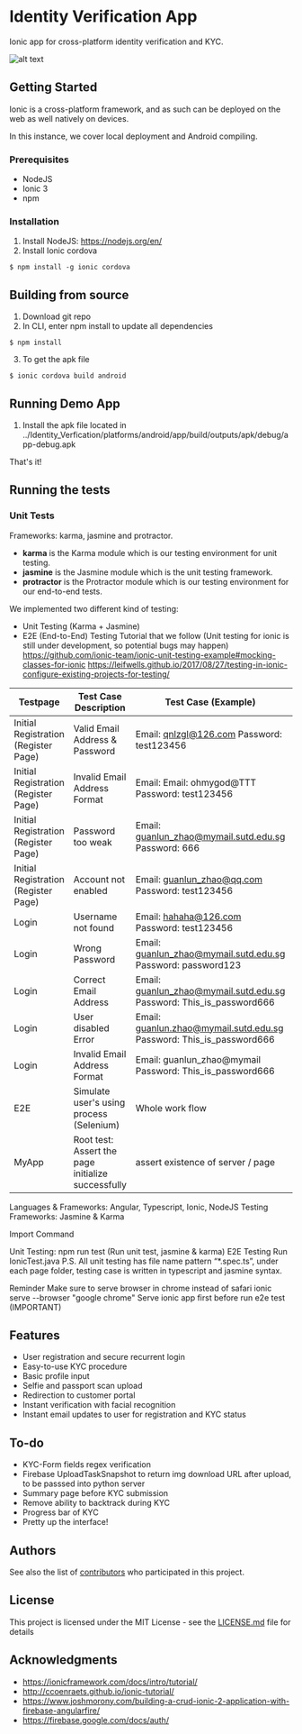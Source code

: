 # Identity Verification App
Ionic app for cross-platform identity verification and KYC.

![alt text](Artboard.jpg "Application UI")


## Getting Started
Ionic is a cross-platform framework, and as such can be deployed on the web as well natively on devices.

In this instance, we cover local deployment and Android compiling.

### Prerequisites
* NodeJS
* Ionic 3
* npm
### Installation
1. Install NodeJS: https://nodejs.org/en/
2. Install Ionic cordova
```
$ npm install -g ionic cordova
```
## Building from source
1. Download git repo
2. In CLI, enter npm install to update all dependencies
```
$ npm install
```
3. To get the apk file
```
$ ionic cordova build android
```
## Running Demo App
1. Install the apk file located in ../Identity_Verfication/platforms/android/app/build/outputs/apk/debug/app-debug.apk

That's it!

## Running the tests

### Unit Tests

Frameworks: karma, jasmine and protractor. 
- **karma** is the Karma module which is our testing environment for unit testing. 
- **jasmine** is the Jasmine module which is the unit testing framework. 
- **protractor** is the Protractor module which is our testing environment for our end-to-end tests. 

We implemented two different kind of testing:

- Unit Testing (Karma + Jasmine)
- E2E (End-to-End) Testing
Tutorial that we follow (Unit testing for ionic is still under development, so potential bugs may happen) https://github.com/ionic-team/ionic-unit-testing-example#mocking-classes-for-ionic https://leifwells.github.io/2017/08/27/testing-in-ionic-configure-existing-projects-for-testing/

| ﻿Testpage                             | Test Case Description                             | Test Case (Example)                                                  | Test Result |
|--------------------------------------|---------------------------------------------------|----------------------------------------------------------------------|-------------|
| Initial Registration (Register Page) | Valid Email Address & Password                    | Email: qnlzgl@126.com Password: test123456                           | Pass        |
| Initial Registration (Register Page) | Invalid Email Address Format                      | Email: Email: ohmygod@TTT Password: test123456                       | Fail        |
| Initial Registration (Register Page) | Password too weak                                 | Email: guanlun_zhao@mymail.sutd.edu.sg Password: 666                 | Fail        |
| Initial Registration (Register Page) | Account not enabled					           | Email: guanlun_zhao@qq.com Password: test123456 			          | Fail        |
| Login                                | Username not found                                | Email: hahaha@126.com Password: test123456                           | Fail        |
| Login                                | Wrong Password                                    | Email: guanlun_zhao@mymail.sutd.edu.sg Password: password123         | Fail        |
| Login                                | Correct Email Address                             | Email: guanlun_zhao@mymail.sutd.edu.sg Password: This_is_password666 | Pass        |
| Login                                | User disabled Error                               | Email: guanlun.zhao@mymail.sutd.edu.sg Password: This_is_password666 | Pass        |
| Login                                | Invalid Email Address Format                      | Email: guanlun_zhao@mymail Password: This_is_password666 | Pass        |
| E2E                                  | Simulate user's using process (Selenium)          | Whole work flow                                                      | Pass        |
| MyApp                                | Root test: Assert the page initialize successfully| assert existence of server / page                                    |             |

Languages & Frameworks: Angular, Typescript, Ionic, NodeJS
Testing Frameworks: Jasmine & Karma

Import Command

Unit Testing: npm run test (Run unit test, jasmine & karma)
E2E Testing Run IonicTest.java
P.S. All unit testing has file name pattern “*.spec.ts”, under each page folder, testing case is written in typescript and jasmine syntax.

Reminder
Make sure to serve browser in chrome instead of safari
ionic serve --browser "google chrome"
Serve ionic app first before run e2e test (IMPORTANT)

## Features
* User registration and secure recurrent login
* Easy-to-use KYC procedure
* Basic profile input
* Selfie and passport scan upload
* Redirection to customer portal
* Instant verification with facial recognition
* Instant email updates to user for registration and KYC status

## To-do
* KYC-Form fields regex verification
* Firebase UploadTaskSnapshot to return img download URL after upload, to be passsed into python server
* Summary page before KYC submission
* Remove ability to backtrack during KYC
* Progress bar of KYC
* Pretty up the interface!

## Authors

See also the list of [contributors](https://github.com/orgs/myFace-KYC/people) who participated in this project.

## License

This project is licensed under the MIT License - see the [LICENSE.md](LICENSE.md) file for details

## Acknowledgments

* https://ionicframework.com/docs/intro/tutorial/
* http://ccoenraets.github.io/ionic-tutorial/
* https://www.joshmorony.com/building-a-crud-ionic-2-application-with-firebase-angularfire/
* https://firebase.google.com/docs/auth/
